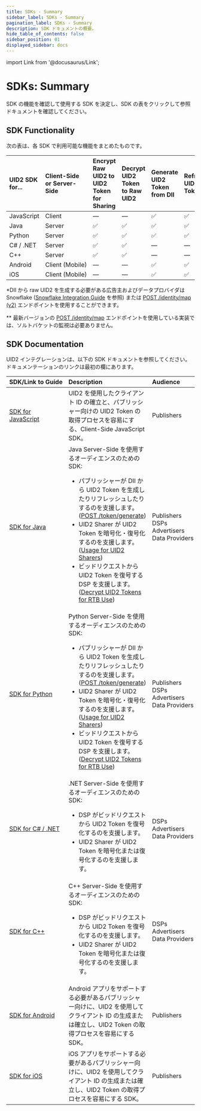 ```yaml
---
title: SDKs - Summary
sidebar_label: SDKs - Summary
pagination_label: SDKs - Summary
description: SDK ドキュメントの概要。
hide_table_of_contents: false
sidebar_position: 01
displayed_sidebar: docs
---
```


import Link from '@docusaurus/Link';

# SDKs: Summary

SDK の機能を確認して使用する SDK を決定し、SDK の表をクリックして参照ドキュメントを確認してください。

## SDK Functionality

次の表は、各 SDK で利用可能な機能をまとめたものです。

| UID2 SDK for... | Client-Side or Server-Side | Encrypt Raw UID2 to UID2 Token for Sharing | Decrypt UID2 Token to Raw UID2 | Generate UID2 Token from DII | Refresh UID2 Token | Map DII to Raw UID2s&ast; | Monitor Rotated Salt Buckets      |
| :--- | :--- | :--- | :--- | :--- | :--- | :--- | :--- |
|JavaScript | Client | &#8212; | &#8212; | &#9989; | &#9989; | &#8212; | &#8212; |
|Java | Server | &#9989; | &#9989; | &#9989; | &#9989; | &#9989; | &#8212; |
|Python | Server | &#9989; | &#9989; | &#9989; | &#9989; | &#9989; | &#9989; |
|C# / .NET | Server | &#9989; | &#9989; | &#8212; | &#8212; | &#8212; | &#8212; |
|C++ | Server | &#9989; | &#9989; | &#8212; | &#8212; | &#8212; | &#8212; |
|Android | Client&nbsp;(Mobile) | &#8212; | &#8212; | &#9989; | &#9989; | &#8212; | &#8212; |
|iOS | Client (Mobile) | &#8212; | &#8212; | &#9989;| &#9989; |&#8212; | &#8212; |

&ast;DII から raw UID2 を生成する必要がある広告主およびデータプロバイダは Snowflake ([Snowflake Integration Guide](../guides/integration-snowflake.md) を参照) または [POST&nbsp;/identity/map (v2)](../endpoints/post-identity-map-v2.md) エンドポイントを使用することができます。

&ast;&ast; 最新バージョンの [POST&nbsp;/identity/map](../endpoints/post-identity-map.md) エンドポイントを使用している実装では、ソルトバケットの監視は必要ありません。

<!-- &#9989; = Supported | &#8212; = Not Supported -->

## SDK Documentation

UID2 インテグレーションは、以下の SDK ドキュメントを参照してください。ドキュメンテーションのリンクは最初の欄にあります。

| SDK/Link&nbsp;to&nbsp;Guide | Description | Audience
| :--- | :--- | :--- |
| [SDK for JavaScript](sdk-ref-javascript.md) | UID2 を使用したクライアント ID の確立と、パブリッシャー向けの UID2 Token の取得プロセスを容易にする、Client-Side  JavaScript SDK。 | Publishers |
| [SDK for Java](sdk-ref-java.md) | Java Server-Side を使用するオーディエンスのための SDK:<ul><li>パブリッシャーが <Link href="../ref-info/glossary-uid#gl-dii">DII</Link> から UID2 Token を生成したりリフレッシュしたりするのを支援します。([POST&nbsp;/token/generate](../endpoints/post-token-generate))</li><li>UID2 Sharer が UID2 Token を暗号化・復号化するのを支援します。([Usage for UID2 Sharers](sdk-ref-java.md#usage-for-uid2-sharers))</li><li>ビッドリクエストから UID2 Token を復号する DSP を支援します。([Decrypt UID2 Tokens for RTB Use](guides/dsp-guide.md#decrypt-uid2-tokens-for-rtb-use))</li></ul> | Publishers<br/>DSPs<br/>Advertisers<br/>Data&nbsp;Providers |
| [SDK for Python](sdk-ref-python.md) | Python Server-Side を使用するオーディエンスのための SDK:<ul><li>パブリッシャーが <Link href="../ref-info/glossary-uid#gl-dii">DII</Link> から UID2 Token を生成したりリフレッシュしたりするのを支援します。([POST&nbsp;/token/generate](../endpoints/post-token-generate))</li><li>UID2 Sharer が UID2 Token を暗号化・復号化するのを支援します。([Usage for UID2 Sharers](sdk-ref-java.md#usage-for-uid2-sharers))</li><li>ビッドリクエストから UID2 Token を復号する DSP を支援します。([Decrypt UID2 Tokens for RTB Use](guides/dsp-guide.md#decrypt-uid2-tokens-for-rtb-use))</li></ul> | Publishers<br/>DSPs<br/>Advertisers<br/>Data Providers |
| [SDK for C# / .NET](sdk-ref-csharp-dotnet.md) | .NET Server-Side を使用するオーディエンスのための SDK:<ul><li>DSP がビッドリクエストから UID2 Token を復号化するのを支援します。</li><li>UID2 Sharer が UID2 Token を暗号化または復号化するのを支援します。</li></ul> | DSPs<br/>Advertisers<br/>Data Providers |
| [SDK for C++](sdk-ref-cplusplus.md) | C++ Server-Side を使用するオーディエンスのための SDK:<ul><li>DSP がビッドリクエストから UID2 Token を復号化するのを支援します。</li><li>UID2 Sharer が UID2 Token を暗号化または復号化するのを支援します。</li></ul> | DSPs<br/>Advertisers<br/>Data Providers |
| [SDK for Android](sdk-ref-android.md) | Android アプリをサポートする必要があるパブリッシャー向けに、UID2 を使用してクライアント ID の生成または確立し、UID2 Token の取得プロセスを容易にする SDK。 | Publishers |
| [SDK for iOS](sdk-ref-ios.md) | iOS アプリをサポートする必要があるパブリッシャー向けに、UID2 を使用してクライアント ID の生成または確立し、UID2 Token の取得プロセスを容易にする SDK。 | Publishers |
